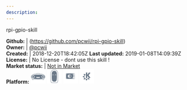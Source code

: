```yaml
---
description: 
---
```

rpi-gpio-skill



**Github:** | (https://github.com/pcwii/rpi-gpio-skill)  
**Owner:** | [@pcwii](https://github.com/pcwii)  
**Created:** | 2018-12-20T18:42:05Z  **Last updated:** 2019-01-08T14:09:39Z  
**License:** | No License - dont use this skill !  
**Market status:** | [Not in Market](https://market.mycroft.ai/skill/)  
**Platform:**   ![](.gitbook/assets/mark-1-icon.png)  ![](.gitbook/assets/mark-2-icon.png)  ![](.gitbook/assets/picroft-icon.png)  ![](.gitbook/assets/kde.png)   
